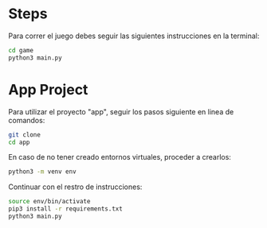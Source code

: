 # Steps

Para correr el juego debes seguir las siguientes instrucciones en la terminal:
```sh
cd game
python3 main.py
```

# App Project
Para utilizar el proyecto "app", seguir los pasos siguiente en linea de comandos:
```sh
git clone
cd app
```
En caso de no tener creado entornos virtuales, proceder a crearlos:
```sh
python3 -m venv env
```
Continuar con el restro de instrucciones:
```sh
source env/bin/activate
pip3 install -r requirements.txt
python3 main.py
```
